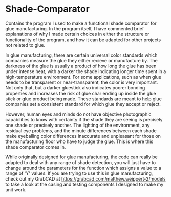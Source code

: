 # Shade-Comparator
Contains the program I used to make a functional shade comparator for glue manufacturing. In the program itself, I have commented brief explanations of why I made certain choices in either the structure or functionality of the program, and how it can be adapted for other projects not related to glue.

In glue manufacturing, there are certain universal color standards which companies measure the glue they either recieve or manufacture by. The darkness of the glue is usually a product of how long the glue has been under intense heat, with a darker the shade indicating longer time spent in a high-temperature environment. For some applications, such as when glue needs to be transparent or near-transparent, the color is very important. Not only that, but a darker gluestick also indicates poorer bonding properties and increases the risk of glue char ending up inside the glue stick or glue product being made. These standards are meant to help glue companies set a consistent standard for which glue they accept or reject.

However, human eyes and minds do not have objective photographic capabilities to know with certainty if the shade they are seeing is precisely one shade or precisely another. The lighting of the environment, any residual eye problems, and the minute differences between each shade make eyeballing color differences inaccurate and unpleasant for those on the manufacturing floor who have to judge the glue. This is where this shade comparator comes in.

While originally designed for glue manufacturing, the code can really be adapted to deal with any range of shade detection, you will just have to change around the parameters for the function which assigns a value to a range of 'Y' values. If you are trying to use this in glue manufacturing, check out my GrabCAD at https://grabcad.com/matthew.weippert-2/models to take a look at the casing and testing components I designed to make my unit work.

